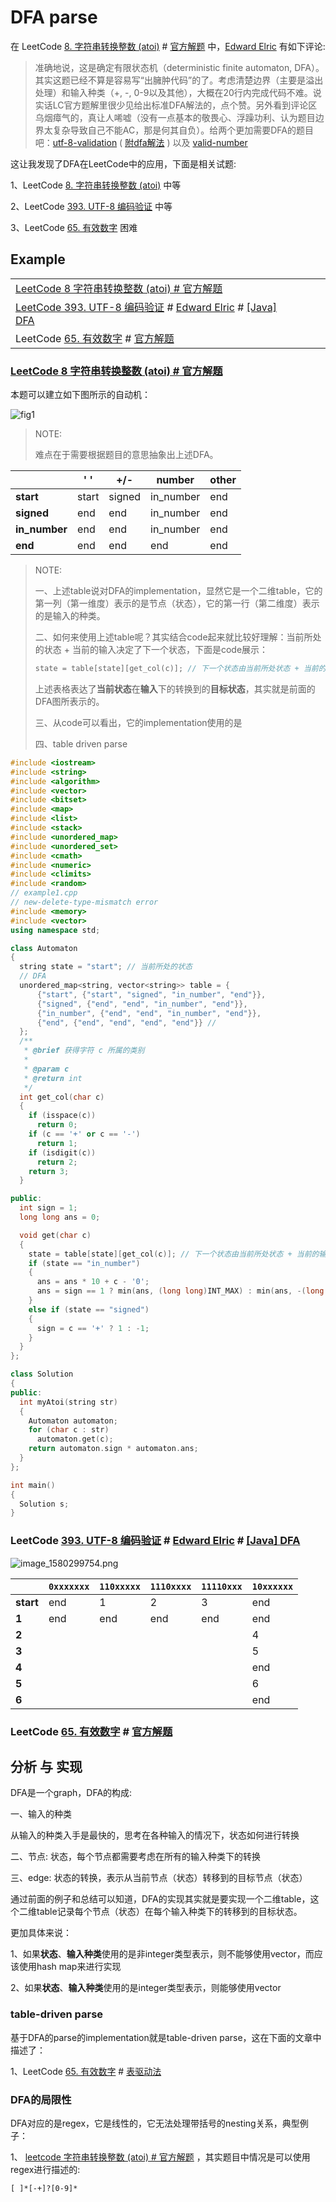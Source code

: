 # DFA parse

在 LeetCode [8. 字符串转换整数 (atoi)](https://leetcode-cn.com/problems/string-to-integer-atoi/)  # [官方解题](https://leetcode-cn.com/problems/string-to-integer-atoi/solution/zi-fu-chuan-zhuan-huan-zheng-shu-atoi-by-leetcode-/) 中，[Edward Elric](https://leetcode-cn.com/u/zdxiq125/) 有如下评论:

> 准确地说，这是确定有限状态机（deterministic finite automaton, DFA）。其实这题已经不算是容易写“出臃肿代码”的了。考虑清楚边界（主要是溢出处理）和输入种类（+, -, 0-9以及其他），大概在20行内完成代码不难。说实话LC官方题解里很少见给出标准DFA解法的，点个赞。另外看到评论区乌烟瘴气的，真让人唏嘘（没有一点基本的敬畏心、浮躁功利、认为题目边界太复杂导致自己不能AC，那是何其自负）。给两个更加需要DFA的题目吧：[utf-8-validation](https://leetcode-cn.com/problems/utf-8-validation/) ( [附dfa解法](https://leetcode-cn.com/problems/utf-8-validation/solution/java-dfa-by-zdxiq125/) ) 以及 [valid-number](https://leetcode-cn.com/problems/valid-number/)

 这让我发现了DFA在LeetCode中的应用，下面是相关试题:

1、LeetCode [8. 字符串转换整数 (atoi)](https://leetcode-cn.com/problems/string-to-integer-atoi/)  中等

2、LeetCode [393. UTF-8 编码验证](https://leetcode-cn.com/problems/utf-8-validation/) 中等

3、LeetCode [65. 有效数字](https://leetcode-cn.com/problems/valid-number/) 困难



## Example

|                                                              |      |      |      |      |
| ------------------------------------------------------------ | ---- | ---- | ---- | ---- |
| [LeetCode 8 字符串转换整数 (atoi) # 官方解题](https://leetcode-cn.com/problems/string-to-integer-atoi/solution/zi-fu-chuan-zhuan-huan-zheng-shu-atoi-by-leetcode-/) |      |      |      |      |
| [LeetCode 393. UTF-8 编码验证](https://leetcode-cn.com/problems/utf-8-validation/) # [Edward Elric](https://leetcode-cn.com/u/zdxiq125/) # [[Java] DFA](https://leetcode-cn.com/problems/utf-8-validation/solution/java-dfa-by-zdxiq125/) |      |      |      |      |
| LeetCode [65. 有效数字](https://leetcode-cn.com/problems/valid-number/) # [官方解题](https://leetcode-cn.com/problems/valid-number/solution/you-xiao-shu-zi-by-leetcode-solution-298l/) |      |      |      |      |



### [LeetCode 8 字符串转换整数 (atoi) # 官方解题](https://leetcode-cn.com/problems/string-to-integer-atoi/solution/zi-fu-chuan-zhuan-huan-zheng-shu-atoi-by-leetcode-/)

本题可以建立如下图所示的自动机：

![fig1](https://assets.leetcode-cn.com/solution-static/8/fig1.png)

> NOTE:
>
> 难点在于需要根据题目的意思抽象出上述DFA。

|               | ' '   | +/-    | number    | other |
| ------------- | ----- | ------ | --------- | ----- |
| **start**     | start | signed | in_number | end   |
| **signed**    | end   | end    | in_number | end   |
| **in_number** | end   | end    | in_number | end   |
| **end**       | end   | end    | end       | end   |

> NOTE:
>
> 一、上述table说对DFA的implementation，显然它是一个二维table，它的第一列（第一维度）表示的是节点（状态），它的第一行（第二维度）表示的是输入的种类。
>
> 二、如何来使用上述table呢？其实结合code起来就比较好理解：当前所处的状态 + 当前的输入决定了下一个状态，下面是code展示：
>
> ```c++
> state = table[state][get_col(c)]; // 下一个状态由当前所处状态 + 当前的输入决定的
> ```
>
> 上述表格表达了**当前状态**在**输入**下的转换到的**目标状态**，其实就是前面的DFA图所表示的。
>
> 三、从code可以看出，它的implementation使用的是
>
> 四、table driven parse

```C++
#include <iostream>
#include <string>
#include <algorithm>
#include <vector>
#include <bitset>
#include <map>
#include <list>
#include <stack>
#include <unordered_map>
#include <unordered_set>
#include <cmath>
#include <numeric>
#include <climits>
#include <random>
// example1.cpp
// new-delete-type-mismatch error
#include <memory>
#include <vector>
using namespace std;

class Automaton
{
  string state = "start"; // 当前所处的状态
  // DFA
  unordered_map<string, vector<string>> table = {
      {"start", {"start", "signed", "in_number", "end"}},
      {"signed", {"end", "end", "in_number", "end"}},
      {"in_number", {"end", "end", "in_number", "end"}},
      {"end", {"end", "end", "end", "end"}} //
  };
  /**
   * @brief 获得字符 c 所属的类别
   *
   * @param c
   * @return int
   */
  int get_col(char c)
  {
    if (isspace(c))
      return 0;
    if (c == '+' or c == '-')
      return 1;
    if (isdigit(c))
      return 2;
    return 3;
  }

public:
  int sign = 1;
  long long ans = 0;

  void get(char c)
  {
    state = table[state][get_col(c)]; // 下一个状态由当前所处状态 + 当前的输入决定的
    if (state == "in_number")
    {
      ans = ans * 10 + c - '0';
      ans = sign == 1 ? min(ans, (long long)INT_MAX) : min(ans, -(long long)INT_MIN);
    }
    else if (state == "signed")
    {
      sign = c == '+' ? 1 : -1;
    }
  }
};

class Solution
{
public:
  int myAtoi(string str)
  {
    Automaton automaton;
    for (char c : str)
      automaton.get(c);
    return automaton.sign * automaton.ans;
  }
};

int main()
{
  Solution s;
}
```



### LeetCode [393. UTF-8 编码验证](https://leetcode-cn.com/problems/utf-8-validation/) # [Edward Elric](https://leetcode-cn.com/u/zdxiq125/) # [[Java] DFA](https://leetcode-cn.com/problems/utf-8-validation/solution/java-dfa-by-zdxiq125/) 



![image_1580299754.png](https://pic.leetcode-cn.com/c10666acd2caef8235c204a12941fd74d87fd4ffb39ed747d35eaaf1f69772f6-image_1580299754.png)



|           | `0xxxxxxx` | `110xxxxx` | `1110xxxx` | `11110xxx` | `10xxxxxx` |
| --------- | ---------- | ---------- | ---------- | ---------- | ---------- |
| **start** | end        | 1          | 2          | 3          | end        |
| **1**     | end        | end        | end        | end        | end        |
| **2**     |            |            |            |            | 4          |
| **3**     |            |            |            |            | 5          |
| **4**     |            |            |            |            | end        |
| **5**     |            |            |            |            | 6          |
| **6**     |            |            |            |            | end        |



### LeetCode [65. 有效数字](https://leetcode-cn.com/problems/valid-number/) # [官方解题](https://leetcode-cn.com/problems/valid-number/solution/you-xiao-shu-zi-by-leetcode-solution-298l/)



## 分析 与 实现

DFA是一个graph，DFA的构成: 

一、输入的种类

从输入的种类入手是最快的，思考在各种输入的情况下，状态如何进行转换

二、节点: 状态，每个节点都需要考虑在所有的输入种类下的转换

三、edge: 状态的转换，表示从当前节点（状态）转移到的目标节点（状态） 

通过前面的例子和总结可以知道，DFA的实现其实就是要实现一个二维table，这个二维table记录每个节点（状态）在每个输入种类下的转移到的目标状态。

更加具体来说：

1、如果**状态**、**输入种类**使用的是非integer类型表示，则不能够使用vector，而应该使用hash map来进行实现

2、如果**状态**、**输入种类**使用的是integer类型表示，则能够使用vector



### table-driven parse

基于DFA的parse的implementation就是table-driven parse，这在下面的文章中描述了：

1、LeetCode [65. 有效数字](https://leetcode-cn.com/problems/valid-number/) # [表驱动法](https://leetcode-cn.com/problems/valid-number/solution/biao-qu-dong-fa-by-user8973/) 



### DFA的局限性

DFA对应的是regex，它是线性的，它无法处理带括号的nesting关系，典型例子：

1、 [leetcode 字符串转换整数 (atoi) # 官方解题](https://leetcode-cn.com/problems/string-to-integer-atoi/solution/zi-fu-chuan-zhuan-huan-zheng-shu-atoi-by-leetcode-/) ，其实题目中情况是可以使用regex进行描述的:

```
[ ]*[-+]?[0-9]*
```


